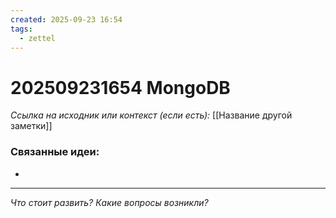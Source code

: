 ```yaml
---
created: 2025-09-23 16:54
tags:
  - zettel
---
```

# 202509231654 MongoDB

*Ссылка на исходник или контекст (если есть):* [[Название другой заметки]]

<!-- Здесь пишите саму атомарную идею, своими словами. -->

### Связанные идеи:
* 

---

*Что стоит развить? Какие вопросы возникли?*